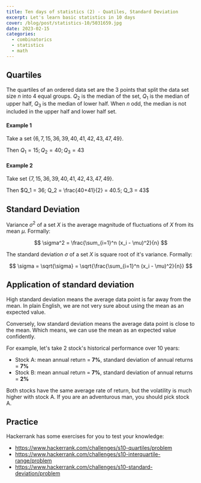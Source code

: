 ```yaml
---
title: Ten days of statistics (2) - Quatiles, Standard Deviation
excerpt: Let's learn basic statistics in 10 days
cover: /blog/post/statistics-10/5031659.jpg
date: 2023-02-15
categories:
  - combinatorics
  - statistics
  - math
---
```


## Quartiles

The quartiles of an ordered data set are the
$3$ points that split the data set size $n$ into $4$ equal groups. $Q_2$ is the median of the set,
$Q_1$ is the median of upper half, $Q_3$ is the median of lower half. When $n$ odd, the median is not
included in the upper half and lower half set.

#### Example 1

Take a set $\{6, 7, 15, 36, 39, 40, 41, 42, 43, 47, 49\}$.

Then $Q_1 = 15; Q_2 = 40; Q_3 = 43$

#### Example 2

Take set $\{7, 15, 36, 39, 40, 41, 42, 43, 47, 49\}$.

Then $Q_1 = 36; Q_2 = \frac{40+41}{2} = 40.5; Q_3 = 43$

## Standard Deviation

Variance $\sigma^2$ of a set $X$ is the average magnitude of fluctuations of $X$ from its mean $\mu$.
Formally:

$$
\sigma^2 = \frac{\sum_{i=1}^n (x_i - \mu)^2}{n}
$$

The standard deviation $\sigma$ of a set $X$ is square root of it's variance. Formally:

$$
\sigma = \sqrt{\sigma} = \sqrt{\frac{\sum_{i=1}^n (x_i - \mu)^2}{n}}
$$

## Application of standard deviation

High standard deviation means the average data point is far away from the mean.
In plain English, we are not very sure about using the mean as an expected value.

Conversely, low standard deviation means the average data point is close to the mean.
Which means, we can use the mean as an expected value confidently.

For example, let's take 2 stock's historical performance over 10 years:

- Stock A: mean annual return = **7%**, standard deviation of annual returns = **7%**
- Stock B: mean annual return = **7%**, standard deviation of annual returns = **2%**

Both stocks have the same average rate of return, but the volatility is much higher with stock A.
If you are an adventurous man, you should pick stock A.

## Practice

Hackerrank has some exercises for you to test your knowledge:

- https://www.hackerrank.com/challenges/s10-quartiles/problem
- https://www.hackerrank.com/challenges/s10-interquartile-range/problem
- https://www.hackerrank.com/challenges/s10-standard-deviation/problem
